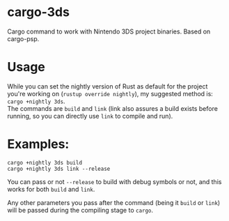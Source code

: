 # cargo-3ds
Cargo command to work with Nintendo 3DS project binaries. Based on cargo-psp.

# Usage
While you can set the nightly version of Rust as default for the project you're working on (`rustup override nightly`), my suggested method is:
`cargo +nightly 3ds`. \
The commands are `build` and `link` (link also assures a build exists before running, so you can directly use `link` to compile and run).

# Examples: 
`cargo +nightly 3ds build` \
`cargo +nightly 3ds link --release`

You can pass or not `--release` to build with debug symbols or not, and this works for both `build` and `link`.

Any other parameters you pass after the command (being it `build` or `link`) will be passed during the compiling stage to `cargo`.
